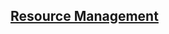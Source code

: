 ## [Resource Management](https://www.youtube.com/watch?v=mEXCabDeGpg&list=PLtrSb4XxIVbp8AKuEAlwNXDxr99e3woGE&index=13)